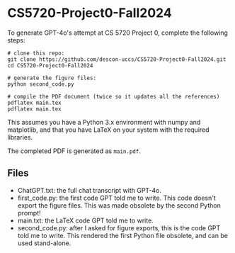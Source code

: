 # CS5720-Project0-Fall2024

To generate GPT-4o's attempt at CS 5720 Project 0, complete the following steps:

```shell
# clone this repo:
git clone https://github.com/descon-uccs/CS5720-Project0-Fall2024.git
cd CS5720-Project0-Fall2024

# generate the figure files:
python second_code.py

# compile the PDF document (twice so it updates all the references)
pdflatex main.tex
pdflatex main.tex
```

This assumes you have a Python 3.x environment with numpy and matplotlib, and that you have LaTeX on your system with the required libraries.

The completed PDF is generated as `main.pdf`.

## Files
- ChatGPT.txt: the full chat transcript with GPT-4o.
- first_code.py: the first code GPT told me to write. This code doesn't export the figure files. This was made obsolete by the second Python prompt!
- main.txt: the LaTeX code GPT told me to write.
- second_code.py: after I asked for figure exports, this is the code GPT told me to write. This rendered the first Python file obsolete, and can be used stand-alone.
